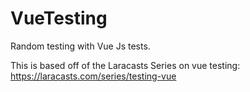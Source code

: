 # VueTesting

Random testing with Vue Js tests.

This is based off of the Laracasts Series on vue testing: https://laracasts.com/series/testing-vue